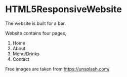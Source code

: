 # HTML5ResponsiveWebsite

The website is built for a bar.

Website contains four pages,
1. Home
2. About
3. Menu/Drinks
4. Contact

Free images are taken from https://unsplash.com/
